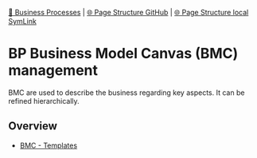 [📁 Business Processes](../business-processes.md) | [🌐 Page Structure GitHub](/2cu.atlassian.net/wiki/spaces/CCU/pages/300000047/bp-business-model-canvas-bmc-management.md) | [🌐 Page Structure local SymLink](./bp-business-model-canvas-bmc-management.page.md)

# BP Business Model Canvas (BMC) management

BMC are used to describe the business regarding key aspects. It can be refined hierarchically.

## Overview

- [BMC - Templates](./bp-business-model-canvas-bmc-management/bmc-templates.md)

